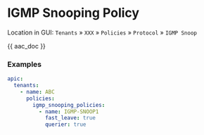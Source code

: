 # IGMP Snooping Policy

Location in GUI:
`Tenants` » `XXX` » `Policies` » `Protocol` » `IGMP Snoop`

{{ aac_doc }}

### Examples

```yaml
apic:
  tenants:
    - name: ABC
      policies:
        igmp_snooping_policies:
          - name: IGMP-SNOOP1
            fast_leave: true
            querier: true
```
